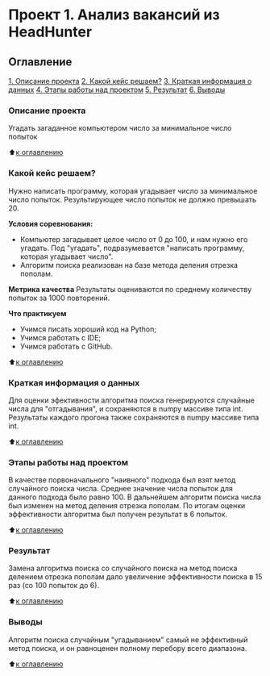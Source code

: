 # Проект 1. Анализ вакансий из HeadHunter

## Оглавление
[1. Описание проекта](https://github.com/kpalych/sf_data_since/tree/main/project_0/README.md#Описание-проекта)
[2. Какой кейс решаем?](https://github.com/kpalych/sf_data_since/tree/main/project_0/README.md#Какой-кейс-решаем)
[3. Краткая информация о данных](https://github.com/kpalych/sf_data_since/tree/main/project_0/README.md#Краткая-информация-о-данных)
[4. Этапы работы над проектом](https://github.com/kpalych/sf_data_since/tree/main/project_0/README.md#Этапы-работы-над-проектом)
[5. Результат](https://github.com/kpalych/sf_data_since/tree/main/project_0/README.md#Результат)
[6. Выводы](https://github.com/kpalych/sf_data_since/tree/main/project_0/README.md#Выводы)

### Описание проекта
Угадать загаданное компьютером число за минимальное число попыток

:arrow_up:[к оглавлению](https://github.com/kpalych/sf_data_since/tree/main/project_0/README.md#Оглавление)

### Какой кейс решаем?
Нужно написать программу, которая угадывает число за минимальное число попыток. Результирующее число попыток не должно превышать 20.

**Условия соревнования:**
- Компьютер загадывает целое число от 0 до 100, и нам нужно его угадать. Под "угадать", подразумевается "написать программу, которая угадывает число".
- Алгоритм поиска реализован на базе метода деления отрезка пополам.

**Метрика качества**
Результаты оцениваются по среднему количеству попыток за 1000 повторений.

**Что практикуем**
- Учимся писать хороший код на Python;
- Учимся работать с IDE;
- Учимся работать с GitHub.

:arrow_up:[к оглавлению](https://github.com/kpalych/sf_data_since/tree/main/project_0/README.md#Оглавление)

### Краткая информация о данных
Для оценки эфективности алгоритма поиска генерируются случайные числа для "отгадывания", и сохраняются в numpy массиве типа int.
Результаты каждого прогона также сохраняются в numpy массиве типа int.

:arrow_up:[к оглавлению](https://github.com/kpalych/sf_data_since/tree/main/project_0/README.md#Оглавление)

### Этапы работы над проектом
В качестве порвоначального "наивного" подхода был взят метод случайного поиска числа. Среднее значение числа попыток для данного подхода было равно 100.
В дальнейшем алгоритм поиска числа был изменен на метод деления отрезка пополам. По итогам оценки эффективности алгоритма был получен результат в 6 попыток.

:arrow_up:[к оглавлению](https://github.com/kpalych/sf_data_since/tree/main/project_0/README.md#Оглавление)

### Результат
Замена алгоритма поиска со случайного поиска на метод поиска делением отрезка пополам дало увеличение эффективности поиска в 15 раз (со 100 попыток до 6).

:arrow_up:[к оглавлению](https://github.com/kpalych/sf_data_since/tree/main/project_0/README.md#Оглавление)

### Выводы
Алгоритм поиска случайным "угадыванием" самый не эффективный метод поиска, и он равноценен полному перебору всего диапазона.

:arrow_up:[к оглавлению](https://github.com/kpalych/sf_data_since/tree/main/project_0/README.md#Оглавление)